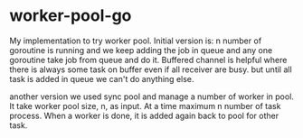 # worker-pool-go

My implementation to try worker pool. Initial version is:
 n number of goroutine is running and we keep adding the job in queue and any one goroutine take job from queue and do it.
 Buffered channel is helpful where there is always some task on buffer even if all receiver are busy. but until all task is added in queue we can't do anything else.

 another version we used sync pool and manage a number of worker in pool. It take worker pool size, n, as input. At a time maximum n number of task process. When a worker is done, it is added again back to pool for other task.